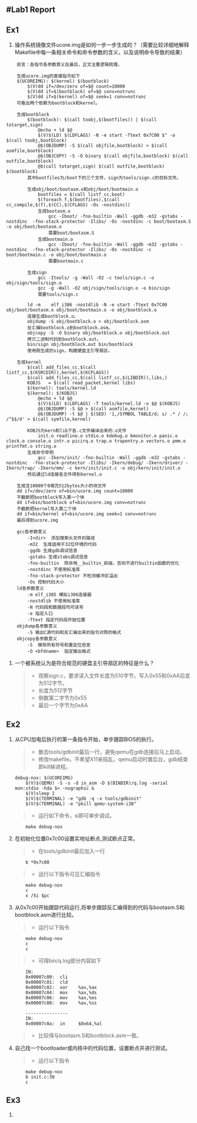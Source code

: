 #Lab1 Report
-----
## Ex1
1. 操作系统镜像文件ucore.img是如何一步一步生成的？（需要比较详细地解释Makefile中每一条相关命令和命令参数的含义，以及说明命令导致的结果）
```
	前言：各指令各参数意义在最后，正文注重逻辑梳理。

	生成ucore.img的直接指令如下
	$(UCOREIMG): $(kernel) $(bootblock)
		$(V)dd if=/dev/zero of=$@ count=10000
		$(V)dd if=$(bootblock) of=$@ conv=notrunc
		$(V)dd if=$(kernel) of=$@ seek=1 conv=notrunc
	可看出两个依赖为bootblock和kernel。

	生成bootblock
		$(bootblock): $(call toobj,$(bootfiles)) | $(call totarget,sign)
			@echo + ld $@
			$(V)$(LD) $(LDFLAGS) -N -e start -Ttext 0x7C00 $^ -o $(call toobj,bootblock)
			@$(OBJDUMP) -S $(call objfile,bootblock) > $(call asmfile,bootblock)
			@$(OBJCOPY) -S -O binary $(call objfile,bootblock) $(call outfile,bootblock)
			@$(call totarget,sign) $(call outfile,bootblock) $(bootblock)
		其中bootfiles为/boot下的三个文件，sign为tools/sign.c的目标文件。

		生成obj/boot/bootasm.o和obj/boot/bootmain.o
			bootfiles = $(call listf_cc,boot)
			$(foreach f,$(bootfiles),$(call cc_compile,$(f),$(CC),$(CFLAGS) -Os -nostdinc))
			生成bootasm.o
				gcc -Iboot/ -fno-builtin -Wall -ggdb -m32 -gstabs -nostdinc  -fno-stack-protector -Ilibs/ -Os -nostdinc -c boot/bootasm.S -o obj/boot/bootasm.o
				需要boot/bootasm.S
			生成bootmain.o
				gcc -Iboot/ -fno-builtin -Wall -ggdb -m32 -gstabs -nostdinc  -fno-stack-protector -Ilibs/ -Os -nostdinc -c boot/bootmain.c -o obj/boot/bootmain.o
				需要bootmain.c
		
		生成sign
			gcc -Itools/ -g -Wall -O2 -c tools/sign.c -o obj/sign/tools/sign.o
			gcc -g -Wall -O2 obj/sign/tools/sign.o -o bin/sign
			需要tools/sign.c
		
		ld -m    elf_i386 -nostdlib -N -e start -Ttext 0x7C00 obj/boot/bootasm.o obj/boot/bootmain.o -o obj/bootblock.o
		连接生成bootblock.o。
		objdump -S obj/bootblock.o > obj/bootblock.asm
		反汇编bootblock.o到bootblock.asm。
		objcopy -S -O binary obj/bootblock.o obj/bootblock.out
		拷贝二进制代码到bootblock.out。
		bin/sign obj/bootblock.out bin/bootblock
		使用刚生成的sign，构建硬盘主引导扇区。

	生成kernel
		$(call add_files_cc,$(call listf_cc,$(KSRCDIR)),kernel,$(KCFLAGS))
		$(call add_files_cc,$(call listf_cc,$(LIBDIR)),libs,)
		KOBJS	= $(call read_packet,kernel libs)
		$(kernel): tools/kernel.ld
		$(kernel): $(KOBJS)
			@echo + ld $@
			$(V)$(LD) $(LDFLAGS) -T tools/kernel.ld -o $@ $(KOBJS)
			@$(OBJDUMP) -S $@ > $(call asmfile,kernel)
			@$(OBJDUMP) -t $@ | $(SED) '1,/SYMBOL TABLE/d; s/ .* / /; /^$$/d' > $(call symfile,kernel)
		
		KOBJS为kern和lib下各.c文件编译出来的.o文件
			init.o readline.o stdio.o kdebug.o kmonitor.o panic.o clock.o console.o intr.o picirq.o trap.o trapentry.o vectors.o pmm.o  printfmt.o string.o
		生成命令举例
			gcc -Ikern/init/ -fno-builtin -Wall -ggdb -m32 -gstabs -nostdinc  -fno-stack-protector -Ilibs/ -Ikern/debug/ -Ikern/driver/ -Ikern/trap/ -Ikern/mm/ -c kern/init/init.c -o obj/kern/init/init.o
		然后通过ld连接各文件得到kernel.o

	生成含10000个0填充512bytes大小的块文件
	dd if=/dev/zero of=bin/ucore.img count=10000
	不截断把bootblock写入第一个块
	dd if=bin/bootblock of=bin/ucore.img conv=notrunc
	不截断把kernel写入第二个块
	dd if=bin/kernel of=bin/ucore.img seek=1 conv=notrunc
	最后得到ucore.img

	gcc各参数意义
		-I<dir>  添加搜索头文件的路径
		-m32  生成适用于32位环境的代码
		-ggdb 生成gdb调试信息
		-gstabs 生成stabs调试信息
		-fno-builtin  除非用__builtin_前缀，否则不进行builtin函数的优化
		-nostdinc 不使用标准库
		-fno-stack-protector 不检测缓冲区溢出
		-Os 控制代码大小
	ld各参数意义
		-m elf_i385 模拟i386连接器
		-nostdlib 不使用标准库
		-N 代码段和数据段均可读写
		-e 指定入口
		-Ttext 指定代码段开始位置
	objdump各参数意义
		-S 输出C源代码和反汇编出来的指令对照的格式
	objcopy各参数意义
		-S  移除所有符号和重定位信息
		-O <bfdname>  指定输出格式
```

1. 一个被系统认为是符合规范的硬盘主引导扇区的特征是什么？

	> * 观察sign.c，要求读入文件长度为510字节，写入0x55和0xAA后变为512字节。
	> * 长度为512字节
	> * 倒数第二字节为0x55
	> * 最后一个字节为0xAA

## Ex2
1. 从CPU加电后执行的第一条指令开始，单步跟踪BIOS的执行。

	> * 删去tools/gdbinit最后一行，避免qemu在gdb连接后马上启动。
	> * 修改makefile。不希望X11来捣乱，qemu启动时置后台，gdb结束即kill掉进程。
	```
	debug-nox: $(UCOREIMG)
		$(V)$(QEMU) -S -s -d in_asm -D $(BINDIR)/q.log -serial mon:stdio -hda $< -nographic &
		$(V)sleep 2
		$(V)$(TERMINAL) -e "gdb -q -x tools/gdbinit"
		$(V)$(TERMINAL) -e "pkill qemu-system-i38"
	```
	> * 运行如下命令，si即可单步调试。
	```
		make debug-nox
	```

2. 在初始化位置0x7c00设置实地址断点,测试断点正常。

	> * 在tools/gdbinit最后加入一行
	```
		b *0x7c00
	```
	> * 运行以下指令可见汇编指令
	```
		make debug-nox
		c
		x /5i $pc
	```

3. 从0x7c00开始跟踪代码运行,将单步跟踪反汇编得到的代码与bootasm.S和 bootblock.asm进行比较。

	> * 运行以下指令
	```
		make debug-nox
		c
		c
	```
	> * 可得bin/q.log部分内容如下
	```
		IN: 
		0x00007c00:  cli    
		0x00007c01:  cld    
		0x00007c02:  xor    %ax,%ax
		0x00007c04:  mov    %ax,%ds
		0x00007c06:  mov    %ax,%es
		0x00007c08:  mov    %ax,%ss

		----------------
		IN: 
		0x00007c0a:  in     $0x64,%al
	```
	> * 比较得与bootasm.S和bootblock.asm一致。

4. 自己找一个bootloader或内核中的代码位置，设置断点并进行测试。

	> * 运行以下指令
	```
		make debug-nox
		b init.c:30
		c
	```

## Ex3
1. 
